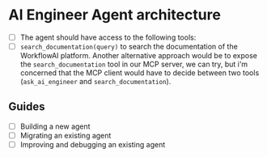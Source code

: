 # AI Engineer Agent architecture

- [ ] The agent should have access to the following tools:
- [ ] `search_documentation(query)` to search the documentation of the WorkflowAI platform. Another alternative approach would be to expose the `search_documentation` tool in our MCP server, we can try, but i'm concerned that the MCP client would have to decide between two tools (`ask_ai_engineer` and `search_documentation`).

## Guides

- [ ] Building a new agent
- [ ] Migrating an existing agent
- [ ] Improving and debugging an existing agent
